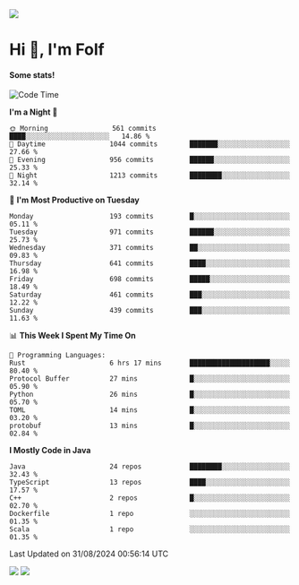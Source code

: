 <img src="https://komarev.com/ghpvc/?username=itsfolf"/>
<h1>Hi 👋, I'm Folf</h1>


#### Some stats!
<!--START_SECTION:waka-->
![Code Time](http://img.shields.io/badge/Code%20Time-2%2C288%20hrs%2015%20mins-blue)

**I'm a Night 🦉** 

```text
🌞 Morning                561 commits         ████░░░░░░░░░░░░░░░░░░░░░   14.86 % 
🌆 Daytime                1044 commits        ███████░░░░░░░░░░░░░░░░░░   27.66 % 
🌃 Evening                956 commits         ██████░░░░░░░░░░░░░░░░░░░   25.33 % 
🌙 Night                  1213 commits        ████████░░░░░░░░░░░░░░░░░   32.14 % 
```
📅 **I'm Most Productive on Tuesday** 

```text
Monday                   193 commits         █░░░░░░░░░░░░░░░░░░░░░░░░   05.11 % 
Tuesday                  971 commits         ██████░░░░░░░░░░░░░░░░░░░   25.73 % 
Wednesday                371 commits         ██░░░░░░░░░░░░░░░░░░░░░░░   09.83 % 
Thursday                 641 commits         ████░░░░░░░░░░░░░░░░░░░░░   16.98 % 
Friday                   698 commits         █████░░░░░░░░░░░░░░░░░░░░   18.49 % 
Saturday                 461 commits         ███░░░░░░░░░░░░░░░░░░░░░░   12.22 % 
Sunday                   439 commits         ███░░░░░░░░░░░░░░░░░░░░░░   11.63 % 
```


📊 **This Week I Spent My Time On** 

```text
💬 Programming Languages: 
Rust                     6 hrs 17 mins       ████████████████████░░░░░   80.40 % 
Protocol Buffer          27 mins             █░░░░░░░░░░░░░░░░░░░░░░░░   05.90 % 
Python                   26 mins             █░░░░░░░░░░░░░░░░░░░░░░░░   05.70 % 
TOML                     14 mins             █░░░░░░░░░░░░░░░░░░░░░░░░   03.20 % 
protobuf                 13 mins             █░░░░░░░░░░░░░░░░░░░░░░░░   02.84 % 
```

**I Mostly Code in Java** 

```text
Java                     24 repos            ████████░░░░░░░░░░░░░░░░░   32.43 % 
TypeScript               13 repos            ████░░░░░░░░░░░░░░░░░░░░░   17.57 % 
C++                      2 repos             █░░░░░░░░░░░░░░░░░░░░░░░░   02.70 % 
Dockerfile               1 repo              ░░░░░░░░░░░░░░░░░░░░░░░░░   01.35 % 
Scala                    1 repo              ░░░░░░░░░░░░░░░░░░░░░░░░░   01.35 % 
```




 Last Updated on 31/08/2024 00:56:14 UTC
<!--END_SECTION:waka-->
<a src="https://discord.com/users/1090088995976925305"><img src="https://lanyard-profile-readme.vercel.app/api/1090088995976925305"/></a></td> 
<img src="https://hit.yhype.me/github/profile?user_id=9268058"/>
